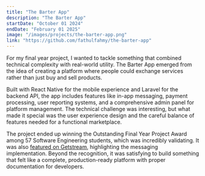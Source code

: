 ```yaml
---
title: "The Barter App"
description: "The Barter App"
startDate: "October 01 2024"
endDate: "February 01 2025"
image: "/images/projects/the-barter-app.png"
link: "https://github.com/fathulfahmy/the-barter-app"
---
```


For my final year project, I wanted to tackle something that combined technical complexity with real-world utility. The Barter App emerged from the idea of creating a platform where people could exchange services rather than just buy and sell products.

Built with React Native for the mobile experience and Laravel for the backend API, the app includes features like in-app messaging, payment processing, user reporting systems, and a comprehensive admin panel for platform management. The technical challenge was interesting, but what made it special was the user experience design and the careful balance of features needed for a functional marketplace.

The project ended up winning the Outstanding Final Year Project Award among 57 Software Engineering students, which was incredibly validating. It was also <a href="https://getstream.io/blog/the-barter-app/" target="_blank">featured on Getstream</a>, highlighting the messaging implementation. Beyond the recognition, it was satisfying to build something that felt like a complete, production-ready platform with proper documentation for developers.
